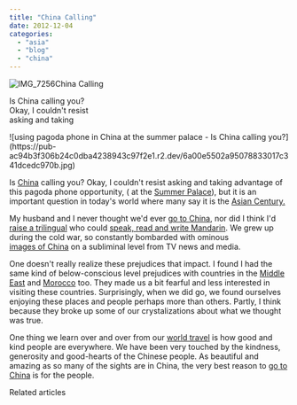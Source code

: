 ```yaml
---
title: "China Calling"
date: 2012-12-04
categories: 
  - "asia"
  - "blog"
  - "china"
---
```


![IMG_7256](https://pub-ac94b3f306b24c0dba4238943c97f2e1.r2.dev/6a00e5502a95078833017c341dce44970b.jpg)China Calling  
  
Is China calling you?  
Okay, I couldn't resist  
asking and taking

<!--more--> ![using pagoda phone in China at the summer palace - Is China calling you?](https://pub-ac94b3f306b24c0dba4238943c97f2e1.r2.dev/6a00e5502a95078833017c341dcedc970b.jpg)  
  
Is [China](https://pub-ac94b3f306b24c0dba4238943c97f2e1.r2.dev/2012/11/china-travel-in-the-autumn.html "amazing china travel") calling you? Okay, I couldn't resist asking and taking advantage of this pagoda phone opportunity, ( at the [Summer Palace](https://pub-ac94b3f306b24c0dba4238943c97f2e1.r2.dev/2012/11/-summer-palace-sunset-in-beijing-china.html "summer palace, china travel ")), but it is an important question in today's world where many say it is the [Asian Century.](https://pub-ac94b3f306b24c0dba4238943c97f2e1.r2.dev/2012/06/why-learn-mandarin-in-tropical-asia-penang.html "Asian century - why learn mandarin")  
  
My husband and I never thought we'd ever [go to China](https://pub-ac94b3f306b24c0dba4238943c97f2e1.r2.dev/2012/11/beautiful-china.html "go to china"), nor did I think I'd [raise a trilingual](https://pub-ac94b3f306b24c0dba4238943c97f2e1.r2.dev/2011/06/how-to-raise-a-bilingual-or-multi-lingual-child-2.html "how to raise a trilingual") who could [speak, read and write Mandarin](https://pub-ac94b3f306b24c0dba4238943c97f2e1.r2.dev/2012/11/multilingual-learning-reading-in-3-languages.html "speak, reading and writing in multilanguages"). We grew up during the cold war, so constantly bombarded with ominous  
[images of China](https://pub-ac94b3f306b24c0dba4238943c97f2e1.r2.dev/2012/11/visiting-china-and-dragons.html "images of China") on a subliminal level from TV news and media.  
  
One doesn't really realize these prejudices that impact. I found I had the same kind of below-conscious level prejudices with countries in the [Middle East](https://pub-ac94b3f306b24c0dba4238943c97f2e1.r2.dev/2012/04/people-of-jordan.html "middle east - people of Jordan travel") and [Morocco](https://pub-ac94b3f306b24c0dba4238943c97f2e1.r2.dev/morocco/page/2/ "Morocco") too. They made us a bit fearful and less interested in visiting these countries. Surprisingly, when we did go, we found ourselves enjoying these places and people perhaps more than others. Partly, I think because they broke up some of our crystalizations about what we thought was true.  
  
One thing we learn over and over from our [world travel](https://pub-ac94b3f306b24c0dba4238943c97f2e1.r2.dev/2012/01/amazing-family-world-tour.html "family world travel") is how good and kind people are everywhere. We have been very touched by the kindness, generosity and good-hearts of the Chinese people. As beautiful and amazing as so many of the sights are in China, the very best reason to [go to China](https://pub-ac94b3f306b24c0dba4238943c97f2e1.r2.dev/2012/11/babies-in-beijing-china-travel-joy.html "go to china") is for the people.

Related articles

